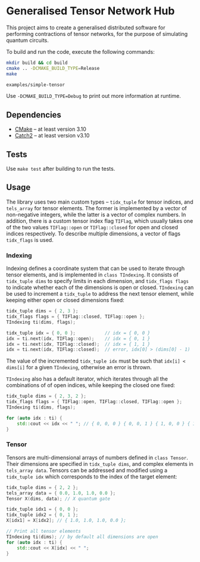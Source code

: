 # Generalised Tensor Network Hub

This project aims to create a generalised distributed software for performing contractions of tensor networks, for the purpose of simulating quantum circuits. 

To build and run the code, execute the following commands: 

```bash
mkdir build && cd build
cmake .. -DCMAKE_BUILD_TYPE=Release
make

examples/simple-tensor
```

Use `-DCMAKE_BUILD_TYPE=Debug` to print out more information at runtime. 


## Dependencies

 * [CMake](https://cmake.org/) – at least version 3.10
 * [Catch2](https://github.com/catchorg/Catch2) – at least version v3.10


## Tests

Use `make test` after building to run the tests. 


## Usage

The library uses two main custom types – `tidx_tuple` for tensor indices, and `tels_array` for tensor elements. The former is implemented by a vector of non-negative integers, while the latter is a vector of complex numbers. In addition, there is a custom tensor index flag `TIFlag`, which usually takes one of the two values `TIFlag::open` or `TIFlag::closed` for open and closed indices respectively. To describe multiple dimensions, a vector of flags `tidx_flags` is used. 

### Indexing

Indexing defines a coordinate system that can be used to iterate through tensor elements, and is implemented in `class TIndexing`. It consists of `tidx_tuple dims` to specify limits in each dimension, and `tidx_flags flags` to indicate whether each of the dimensions is open or closed. `TIndexing` can be used to increment a `tidx_tuple` to address the next tensor element, while keeping either open or closed dimensions fixed: 

```c++
tidx_tuple dims = { 2, 3 };
tidx_flags flags = { TIFlag::closed, TIFlag::open };
TIndexing ti(dims, flags);

tidx_tuple idx = { 0, 0 };           // idx = { 0, 0 }
idx = ti.next(idx, TIFlag::open);    // idx = { 0, 1 }
idx = ti.next(idx, TIFlag::closed);  // idx = { 1, 1 }
idx = ti.next(idx, TIFlag::closed);  // error, idx[0] > (dims[0] - 1)
```

The value of the incremented `tidx_tuple idx` must be such that `idx[i] < dims[i]` for a given `TIndexing`, otherwise an error is thrown. 

`TIndexing` also has a default iterator, which iterates through all the combinations of of open indices, while keeping the closed one fixed: 

```c++
tidx_tuple dims = { 2, 3, 2 };
tidx_flags flags = { TIFlag::open, TIFlag::closed, TIFlag::open };
TIndexing ti(dims, flags);

for (auto idx : ti) {
    std::cout << idx << " "; // { 0, 0, 0 } { 0, 0, 1 } { 1, 0, 0 } { 1, 0, 1 },
}
```

### Tensor

Tensors are multi-dimensional arrays of numbers defined in `class Tensor`. Their dimensions are specified in `tidx_tuple dims`, and complex elements in `tels_array data`. Tensors can be addressed and modified using a `tidx_tuple idx` which corresponds to the index of the target element: 

```c++
tidx_tuple dims = { 2, 2 };
tels_array data = { 0.0, 1.0, 1.0, 0.0 };
Tensor X(dims, data); // X quantum gate

tidx_tuple idx1 = { 0, 0 };
tidx_tuple idx2 = { 0, 1 };
X[idx1] = X[idx2]; // { 1.0, 1.0, 1.0, 0.0 };

// Print all tensor elements
TIndexing ti(dims); // by default all dimensions are open
for (auto idx : ti) {
    std::cout << X[idx] << " ";
}
```
